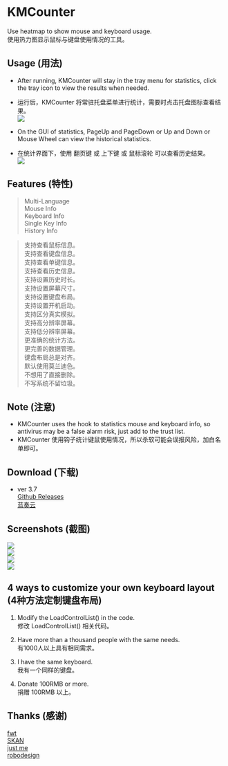 # KMCounter  
Use heatmap to show mouse and keyboard usage.  
使用热力图显示鼠标与键盘使用情况的工具。  

## Usage (用法)  
* After running, KMCounter will stay in the tray menu for statistics, click the tray icon to view the results when needed.  
* 运行后，KMCounter 将常驻托盘菜单进行统计，需要时点击托盘图标查看结果。  
![](https://raw.githubusercontent.com/telppa/KMCounter/main/screenshots/4.png)  

* On the GUI of statistics, PageUp and PageDown or Up and Down or Mouse Wheel can view the historical statistics.  
* 在统计界面下，使用 翻页键 或 上下键 或 鼠标滚轮 可以查看历史结果。  
![](https://raw.githubusercontent.com/telppa/KMCounter/main/screenshots/3.gif)  

## Features (特性)  
> Multi-Language  
> Mouse      Info  
> Keyboard   Info  
> Single Key Info  
> History    Info  

> 支持查看鼠标信息。  
> 支持查看键盘信息。  
> 支持查看单键信息。  
> 支持查看历史信息。  
> 支持设置历史时长。  
> 支持设置屏幕尺寸。  
> 支持设置键盘布局。  
> 支持设置开机启动。  
> 支持区分真实模拟。  
> 支持高分辨率屏幕。  
> 支持低分辨率屏幕。  
> 更准确的统计方法。  
> 更完善的数据管理。  
> 键盘布局总是对齐。  
> 默认使用莫兰迪色。  
> 不想用了直接删除。  
> 不写系统不留垃圾。  

## Note (注意)  
* KMCounter uses the hook to statistics mouse and keyboard info, so antivirus may be a false alarm risk, just add to the trust list.  
* KMCounter 使用钩子统计键鼠使用情况，所以杀软可能会误报风险，加白名单即可。  

## Download (下载)  
* ver 3.7  
[Github Releases](https://github.com/telppa/KMCounter/releases)  
[蓝奏云](https://ahk.lanzoux.com/iK6zunucjqf)  

## Screenshots (截图)  
![](https://raw.githubusercontent.com/telppa/KMCounter/main/screenshots/3.gif)  
![](https://raw.githubusercontent.com/telppa/KMCounter/main/screenshots/1.png)  
![](https://raw.githubusercontent.com/telppa/KMCounter/main/screenshots/2.png)  
![](https://raw.githubusercontent.com/telppa/KMCounter/main/screenshots/4.png)  

## 4 ways to customize your own keyboard layout (4种方法定制键盘布局)  
1. Modify the LoadControlList() in the code.  
   修改 LoadControlList() 相关代码。  

2. Have more than a thousand people with the same needs.  
   有1000人以上具有相同需求。  

3. I have the same keyboard.  
   我有一个同样的键盘。  

4. Donate 100RMB or more.  
   捐赠 100RMB 以上。  

## Thanks (感谢)  
[fwt](https://www.autoahk.com/archives/35133)  
[SKAN](https://www.autohotkey.com/boards/viewtopic.php?f=6&t=76881)  
[just me](https://github.com/AHK-just-me)  
[robodesign](https://github.com/marius-sucan)  

